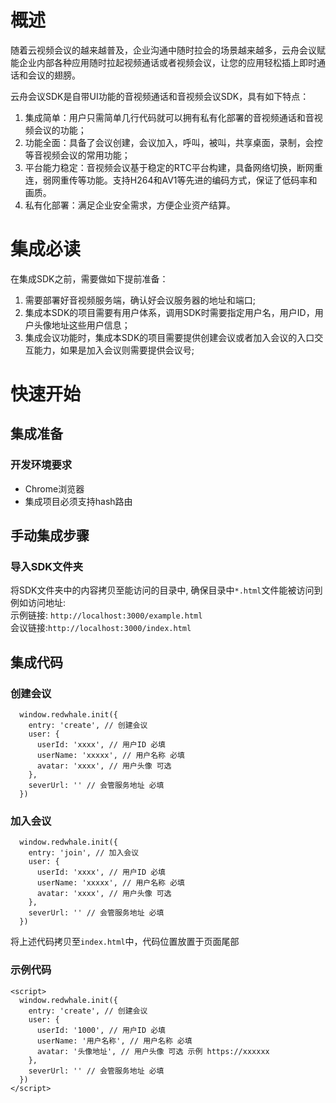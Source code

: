 # 概述

随着云视频会议的越来越普及，企业沟通中随时拉会的场景越来越多，云舟会议赋能企业内部各种应用随时拉起视频通话或者视频会议，让您的应用轻松插上即时通话和会议的翅膀。

云舟会议SDK是自带UI功能的音视频通话和音视频会议SDK，具有如下特点：
1. 集成简单：用户只需简单几行代码就可以拥有私有化部署的音视频通话和音视频会议的功能；
2. 功能全面：具备了会议创建，会议加入，呼叫，被叫，共享桌面，录制，会控等音视频会议的常用功能；
3. 平台能力稳定：音视频会议基于稳定的RTC平台构建，具备网络切换，断网重连，弱网重传等功能。支持H264和AV1等先进的编码方式，保证了低码率和画质。
4. 私有化部署：满足企业安全需求，方便企业资产结算。

# 集成必读

在集成SDK之前，需要做如下提前准备：
1. 需要部署好音视频服务端，确认好会议服务器的地址和端口;
2. 集成本SDK的项目需要有用户体系，调用SDK时需要指定用户名，用户ID，用户头像地址这些用户信息；
3. 集成会议功能时，集成本SDK的项目需要提供创建会议或者加入会议的入口交互能力，如果是加入会议则需要提供会议号;

# 快速开始

## 集成准备

### 开发环境要求

- Chrome浏览器
- 集成项目必须支持hash路由

## 手动集成步骤
### 导入SDK文件夹
将SDK文件夹中的内容拷贝至能访问的目录中, 确保目录中<code>*.html</code>文件能被访问到<br/> 
例如访问地址: <br/>
示例链接: <code>http://localhost:3000/example.html</code><br/>
会议链接:<code>http://localhost:3000/index.html</code>


## 集成代码
### 创建会议
```
  window.redwhale.init({
    entry: 'create', // 创建会议
    user: {
      userId: 'xxxx', // 用户ID 必填
      userName: 'xxxxx', // 用户名称 必填
      avatar: 'xxxx', // 用户头像 可选
    },
    severUrl: '' // 会管服务地址 必填
  })
```
### 加入会议
```
  window.redwhale.init({
    entry: 'join', // 加入会议
    user: {
      userId: 'xxxx', // 用户ID 必填
      userName: 'xxxxx', // 用户名称 必填
      avatar: 'xxxx', // 用户头像 可选
    },
    severUrl: '' // 会管服务地址 必填
  })
```
将上述代码拷贝至<code>index.html</code>中，代码位置放置于页面尾部
### 示例代码

```
<script>
  window.redwhale.init({
    entry: 'create', // 创建会议
    user: {
      userId: '1000', // 用户ID 必填
      userName: '用户名称', // 用户名称 必填
      avatar: '头像地址', // 用户头像 可选 示例 https://xxxxxx
    },
    severUrl: '' // 会管服务地址 必填
  })
</script>
```
